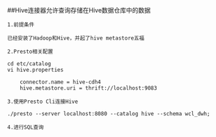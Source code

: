 ##Hive连接器允许查询存储在Hive数据仓库中的数据

    1.前提条件
    
    已经安装了Hadoop和Hive，并起了hive metastore五福
    
    2.Presto相关配置
    
    cd etc/catalog 
    vi hive.properties 
    
        connector.name = hive-cdh4 
        hive.metastore.uri = thrift://localhost:9083
        
    3.使用Presto Cli连接Hive
    
    ./presto --server localhost:8080 --catalog hive --schema wcl_dwh; 
    
    4.进行SQL查询